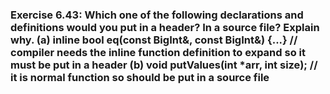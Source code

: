 ### Exercise 6.43: Which one of the following declarations and definitions would you put in a header? In a source file? Explain why.    (a) inline bool eq(const BigInt&, const BigInt&) {...}  //  compiler needs the inline function definition to expand so it must be put in a header    (b) void putValues(int *arr, int size);    //   it is normal function so should be put in a source file